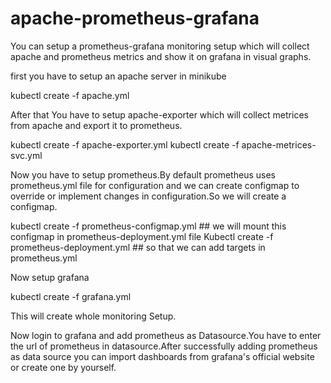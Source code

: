 # apache-prometheus-grafana

You can setup a prometheus-grafana monitoring setup which will collect apache and prometheus metrics and show it on grafana in visual graphs.

first you have to setup an apache server in minikube 

kubectl create -f apache.yml  

After that You have to setup apache-exporter which will collect metrices from apache and export it to prometheus.

kubectl create -f apache-exporter.yml
kubectl create -f apache-metrices-svc.yml

Now you have to setup prometheus.By default prometheus uses prometheus.yml file for configuration and we can create configmap to override
or implement changes in configuration.So we will create a configmap.

kubectl create -f prometheus-configmap.yml          ## we will mount this configmap in prometheus-deployment.yml file                                       Kubectl create -f prometheus-deployment.yml         ##  so that we can add targets in prometheus.yml

Now setup grafana 

kubectl create -f grafana.yml

This will create whole monitoring Setup.

Now login to grafana and add prometheus as Datasource.You have to enter the url of prometheus in datasource.After successfully adding prometheus as 
data source you can import dashboards from grafana's official website or create one by yourself.
